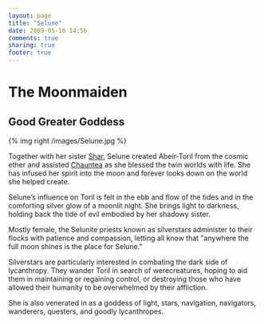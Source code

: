 ```yaml
---
layout: page
title: "Selune"
date: 2009-05-10 14:56
comments: true
sharing: true
footer: true
---
```

# The Moonmaiden
## Good Greater Goddess

{% img right /images/Selune.jpg %}

Together with her sister [Shar](/deities/Shar.html), Selune created Abeir-Toril from the cosmic ether and assisted [Chauntea](/deities/Chauntea.html) as she blessed the twin worlds with life. She has infused her spirit into the moon and forever looks down on the world she helped create.

Selune’s influence on Toril is felt in the ebb and flow of the tides and in the comforting silver glow of a moonlit night. She brings light to darkness, holding back the tide of evil embodied by her shadowy sister.

Mostly female, the Selunite priests known as silverstars administer to their flocks with patience and compassion, letting all know that "anywhere the full moon shines is the place for Selune."

Silverstars are particularly interested in combating the dark side of lycanthropy. They wander Toril in search of werecreatures, hoping to aid them in maintaining or regaining control, or destroying those who have allowed their humanity to be overwhelmed by their affliction.

She is also venerated in as a goddess of light, stars, navigation, navigators, wanderers, questers, and goodly lycanthropes.